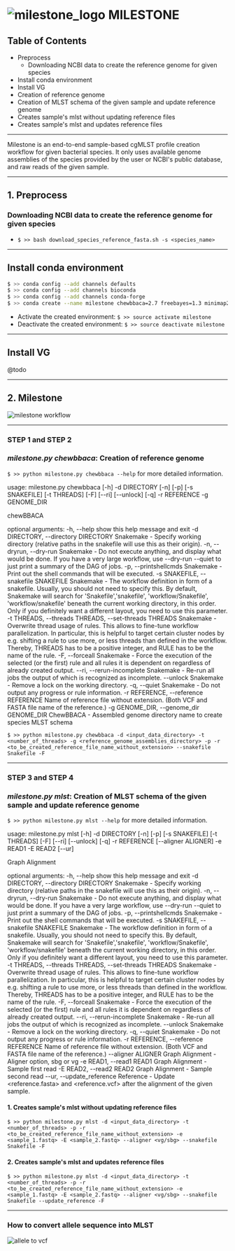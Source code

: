 <div align="left"> <h1> <img src="images/milestone.png" alt="milestone_logo"> MILESTONE </h1> </div>

## Table of Contents

<!-- MarkdownTOC -->

- Preprocess
    - Downloading NCBI data to create the reference genome for given species
- Install conda environment
- Install VG
- Creation of reference genome
- Creation of MLST schema of the given sample and update reference genome
- Creates sample's mlst without updating reference files
- Creates sample's mlst and updates reference files

<!-- /MarkdownTOC -->

---

Milestone is an end-to-end sample-based cgMLST profile creation workflow for given bacterial species. It only uses available genome assemblies of the species provided by the user or NCBI's public database, and raw reads of the given sample.

---

## 1. Preprocess

### Downloading NCBI data to create the reference genome for given species

- `$ >> bash download_species_reference_fasta.sh -s <species_name>`

---

## Install conda environment

```bash
$ >> conda config --add channels defaults
$ >> conda config --add channels bioconda
$ >> conda config --add channels conda-forge
$ >> conda create --name milestone chewbbaca=2.7 freebayes=1.3 minimap2=2.17 snakemake=5.32 pysam=0.16 bcftools=1.12
```

- Activate the created environment: `$ >> source activate milestone`
- Deactivate the created environment: `$ >> source deactivate milestone`

---

## Install VG

@todo

---

## 2. Milestone

![milestone workflow](images/milestone_workflow_github.png)

---

### STEP 1 and STEP 2

### *milestone.py chewbbaca*: Creation of reference genome

`$ >> python milestone.py chewbbaca --help` for more detailed information.

usage: milestone.py chewbbaca [-h] -d DIRECTORY [-n] [-p] [-s SNAKEFILE] [-t THREADS] [-F] [--ri] [--unlock] [-q] -r REFERENCE -g GENOME_DIR

chewBBACA

optional arguments:
  -h, --help            show this help message and exit
  -d DIRECTORY, --directory DIRECTORY
                        Snakemake - Specify working directory (relative paths in the snakefile will use this as their origin).
  -n, --dryrun, --dry-run
                        Snakemake - Do not execute anything, and display what would be done. If you have a very large workflow, use --dry-run --quiet to just print a summary of the DAG of jobs.
  -p, --printshellcmds  Snakemake - Print out the shell commands that will be executed.
  -s SNAKEFILE, --snakefile SNAKEFILE
                        Snakemake - The workflow definition in form of a snakefile. Usually, you should not need to specify this. By default, Snakemake will search for 'Snakefile','snakefile', 'workflow/Snakefile', 'workflow/snakefile' beneath the current working directory, in this order. Only if you
                        definitely want a different layout, you need to use this parameter.
  -t THREADS, --threads THREADS, --set-threads THREADS
                        Snakemake - Overwrite thread usage of rules. This allows to fine-tune workflow parallelization. In particular, this is helpful to target certain cluster nodes by e.g. shifting a rule to use more, or less threads than defined in the workflow. Thereby, THREADS has to be a positive
                        integer, and RULE has to be the name of the rule.
  -F, --forceall        Snakemake - Force the execution of the selected (or the first) rule and all rules it is dependent on regardless of already created output.
  --ri, --rerun-incomplete
                        Snakemake - Re-run all jobs the output of which is recognized as incomplete.
  --unlock              Snakemake - Remove a lock on the working directory.
  -q, --quiet           Snakemake - Do not output any progress or rule information.
  -r REFERENCE, --reference REFERENCE
                        Name of reference file without extension. (Both VCF and FASTA file name of the reference.)
  -g GENOME_DIR, --genome_dir GENOME_DIR
                        ChewBBACA - Assembled genome directory name to create species MLST schema

`$ >> python milestone.py chewbbaca -d <input_data_directory> -t <number_of_threads> -g <reference_genome_assemblies_directory> -p -r <to_be_created_reference_file_name_without_extension> --snakefile Snakefile -F`

---

### STEP 3 and STEP 4

### *milestone.py mlst*: Creation of MLST schema of the given sample and update reference genome

`$ >> python milestone.py mlst --help` for more detailed information.

usage: milestone.py mlst [-h] -d DIRECTORY [-n] [-p] [-s SNAKEFILE] [-t THREADS] [-F] [--ri] [--unlock] [-q] -r REFERENCE [--aligner ALIGNER] -e READ1 -E READ2 [--ur]

Graph Alignment

optional arguments:
  -h, --help            show this help message and exit
  -d DIRECTORY, --directory DIRECTORY
                        Snakemake - Specify working directory (relative paths in the snakefile will use this as their origin).
  -n, --dryrun, --dry-run
                        Snakemake - Do not execute anything, and display what would be done. If you have a very large workflow, use --dry-run --quiet to just print a summary of the DAG of jobs.
  -p, --printshellcmds  Snakemake - Print out the shell commands that will be executed.
  -s SNAKEFILE, --snakefile SNAKEFILE
                        Snakemake - The workflow definition in form of a snakefile. Usually, you should not need to specify this. By default, Snakemake will search for 'Snakefile','snakefile', 'workflow/Snakefile', 'workflow/snakefile' beneath the current working directory, in this order. Only if you
                        definitely want a different layout, you need to use this parameter.
  -t THREADS, --threads THREADS, --set-threads THREADS
                        Snakemake - Overwrite thread usage of rules. This allows to fine-tune workflow parallelization. In particular, this is helpful to target certain cluster nodes by e.g. shifting a rule to use more, or less threads than defined in the workflow. Thereby, THREADS has to be a positive
                        integer, and RULE has to be the name of the rule.
  -F, --forceall        Snakemake - Force the execution of the selected (or the first) rule and all rules it is dependent on regardless of already created output.
  --ri, --rerun-incomplete
                        Snakemake - Re-run all jobs the output of which is recognized as incomplete.
  --unlock              Snakemake - Remove a lock on the working directory.
  -q, --quiet           Snakemake - Do not output any progress or rule information.
  -r REFERENCE, --reference REFERENCE
                        Name of reference file without extension. (Both VCF and FASTA file name of the reference.)
  --aligner ALIGNER     Graph Alignment - Aligner option, sbg or vg
  -e READ1, --read1 READ1
                        Graph Alignment - Sample first read
  -E READ2, --read2 READ2
                        Graph Alignment - Sample second read
  --ur, --update_reference
                        Reference - Update <reference.fasta> and <reference.vcf> after the alignment of the given sample.

#### 1. Creates sample's mlst without updating reference files

`$ >> python milestone.py mlst -d <input_data_directory> -t <number_of_threads> -p -r <to_be_created_reference_file_name_without_extension> -e <sample_1.fastq> -E <sample_2.fastq> --aligner <vg/sbg> --snakefile Snakefile -F`

#### 2. Creates sample's mlst and updates reference files

`$ >> python milestone.py mlst -d <input_data_directory> -t <number_of_threads> -p -r <to_be_created_reference_file_name_without_extension> -e <sample_1.fastq> -E <sample_2.fastq> --aligner <vg/sbg> --snakefile Snakefile --update_reference -F`

---



### How to convert allele sequence into MLST

![allele to vcf](images/allele_to_vcf_github.png)
